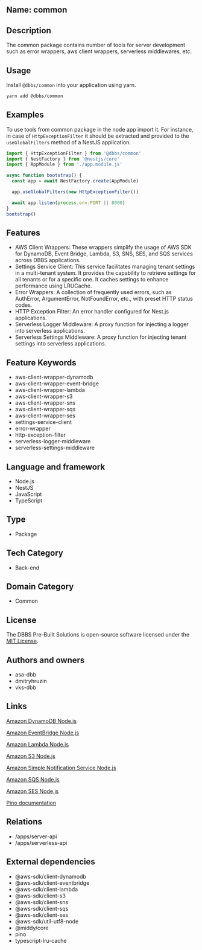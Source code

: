 ## Name: common

## Description

The common package contains number of tools for server development such as error wrappers, aws client wrappers, serverless middlewares, etc.

## Usage

Install `@dbbs/common` into your application using yarn.

```bash
yarn add @dbbs/common
```

## Examples

To use tools from common package in the node app import it. For instance, in case of `HttpExceptionFilter` it should be extracted and provided to the `useGlobalFilters` method of a NestJS application.

```ts
import { HttpExceptionFilter } from '@dbbs/common'
import { NestFactory } from '@nestjs/core'
import { AppModule } from './app.module.js'

async function bootstrap() {
  const app = await NestFactory.create(AppModule)

  app.useGlobalFilters(new HttpExceptionFilter())

  await app.listen(process.env.PORT || 8000)
}
bootstrap()
```

## Features

- AWS Client Wrappers: These wrappers simplify the usage of AWS SDK for DynamoDB, Event Bridge, Lambda, S3, SNS, SES, and SQS services across DBBS applications.
- Settings Service Client: This service facilitates managing tenant settings in a multi-tenant system. It provides the capability to retrieve settings for all tenants or for a specific one. It caches settings to enhance performance using LRUCache.
- Error Wrappers: A collection of frequently used errors, such as AuthError, ArgumentError, NotFoundError, etc., with preset HTTP status codes.
- HTTP Exception Filter: An error handler configured for Nest.js applications.
- Serverless Logger Middleware: A proxy function for injecting a logger into serverless applications.
- Serverless Settings Middleware: A proxy function for injecting tenant settings into serverless applications.

## Feature Keywords

- aws-client-wrapper-dynamodb
- aws-client-wrapper-event-bridge
- aws-client-wrapper-lambda
- aws-client-wrapper-s3
- aws-client-wrapper-sns
- aws-client-wrapper-sqs
- aws-client-wrapper-ses
- settings-service-client
- error-wrapper
- http-exception-filter
- serverless-logger-middleware
- serverless-settings-middleware

## Language and framework

- Node.js
- NestJS
- JavaScript
- TypeScript

## Type

- Package

## Tech Category

- Back-end

## Domain Category

- Common

## License

The DBBS Pre-Built Solutions is open-source software licensed under the [MIT License](LICENSE).

## Authors and owners

- asa-dbb
- dmitryhruzin
- vks-dbb

## Links

[Amazon DynamoDB Node.js](https://docs.aws.amazon.com/sdk-for-javascript/v2/developer-guide/dynamodb-examples.html)

[Amazon EventBridge Node.js](https://docs.aws.amazon.com/eventbridge/latest/userguide/eb-tutorial-get-started.html)

[Amazon Lambda Node.js](https://docs.aws.amazon.com/lambda/latest/dg/lambda-samples.html)

[Amazon S3 Node.js](https://docs.aws.amazon.com/sdk-for-javascript/v2/developer-guide/s3-node-examples.html)

[Amazon Simple Notification Service Node.js](https://docs.aws.amazon.com/sdk-for-javascript/v2/developer-guide/sns-examples.html)

[Amazon SQS Node.js](https://docs.aws.amazon.com/sdk-for-javascript/v2/developer-guide/sqs-examples.html)

[Amazon SES Node.js](https://docs.aws.amazon.com/sdk-for-javascript/v2/developer-guide/ses-examples.html)

[Pino documentation](https://github.com/pinojs/pino/tree/master/docs)

## Relations

- /apps/server-api
- /apps/serverless-api

## External dependencies

- @aws-sdk/client-dynamodb
- @aws-sdk/client-eventbridge
- @aws-sdk/client-lambda
- @aws-sdk/client-s3
- @aws-sdk/client-sns
- @aws-sdk/client-sqs
- @aws-sdk/client-ses
- @aws-sdk/util-utf8-node
- @middy/core
- pino
- typescript-lru-cache
